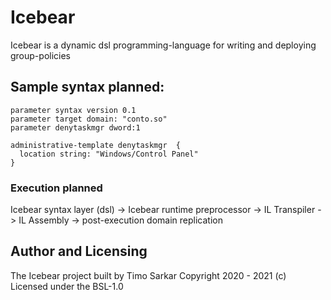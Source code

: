 # Icebear
Icebear is a dynamic dsl programming-language for writing and deploying group-policies

## Sample syntax planned:

```
parameter syntax version 0.1
parameter target domain: "conto.so"
parameter denytaskmgr dword:1

administrative-template denytaskmgr  {
  location string: "Windows/Control Panel"
}
```

### Execution planned

Icebear syntax layer (dsl) -> Icebear runtime preprocessor -> IL Transpiler -> IL Assembly -> post-execution domain replication
 
## Author and Licensing

The Icebear project built by Timo Sarkar Copyright 2020 - 2021 (c) Licensed under the BSL-1.0

